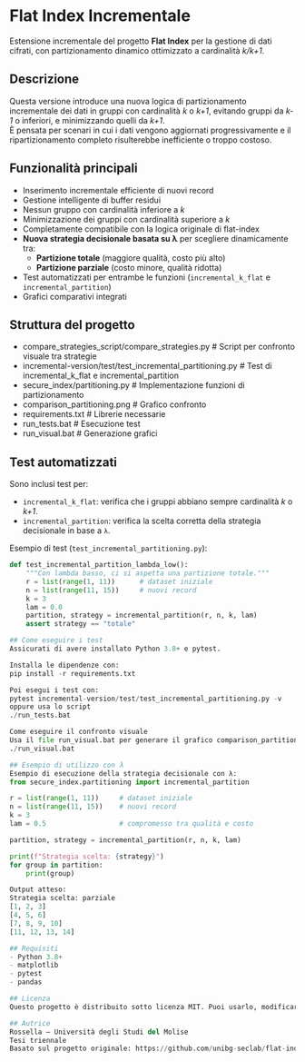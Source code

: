 # Flat Index Incrementale
Estensione incrementale del progetto **Flat Index** per la gestione di dati cifrati, con partizionamento dinamico ottimizzato a cardinalità *k/k+1*.

## Descrizione
Questa versione introduce una nuova logica di partizionamento incrementale dei dati in gruppi con cardinalità *k* o *k+1*, evitando gruppi da *k-1* o inferiori, e minimizzando quelli da *k+1*.  
È pensata per scenari in cui i dati vengono aggiornati progressivamente e il ripartizionamento completo risulterebbe inefficiente o troppo costoso.

##  Funzionalità principali
- Inserimento incrementale efficiente di nuovi record  
- Gestione intelligente di buffer residui  
- Nessun gruppo con cardinalità inferiore a *k*  
- Minimizzazione dei gruppi con cardinalità superiore a *k*  
- Completamente compatibile con la logica originale di flat-index  
- **Nuova strategia decisionale basata su λ** per scegliere dinamicamente tra:
  - **Partizione totale** (maggiore qualità, costo più alto)  
  - **Partizione parziale** (costo minore, qualità ridotta)  
- Test automatizzati per entrambe le funzioni (`incremental_k_flat` e `incremental_partition`)  
- Grafici comparativi integrati  

##  Struttura del progetto
- compare_strategies_script/compare_strategies.py # Script per confronto visuale tra strategie
- incremental-version/test/test_incremental_partitioning.py # Test di incremental_k_flat e incremental_partition
- secure_index/partitioning.py # Implementazione funzioni di partizionamento
- comparison_partitioning.png # Grafico confronto
- requirements.txt # Librerie necessarie
- run_tests.bat # Esecuzione test
- run_visual.bat # Generazione grafici

##  Test automatizzati
Sono inclusi test per:
- `incremental_k_flat`: verifica che i gruppi abbiano sempre cardinalità *k* o *k+1*.  
- `incremental_partition`: verifica la scelta corretta della strategia decisionale in base a `λ`.  

Esempio di test (`test_incremental_partitioning.py`):

```python
def test_incremental_partition_lambda_low():
    """Con lambda basso, ci si aspetta una partizione totale."""
    r = list(range(1, 11))      # dataset iniziale
    n = list(range(11, 15))     # nuovi record
    k = 3
    lam = 0.0
    partition, strategy = incremental_partition(r, n, k, lam)
    assert strategy == "totale"

## Come eseguire i test
Assicurati di avere installato Python 3.8+ e pytest.

Installa le dipendenze con:
pip install -r requirements.txt

Poi esegui i test con:
pytest incremental-version/test/test_incremental_partitioning.py -v
oppure usa lo script
./run_tests.bat

Come eseguire il confronto visuale
Usa il file run_visual.bat per generare il grafico comparison_partitioning.png che mostra le differenze tra il partizionamento classico e incrementale.
./run_visual.bat

## Esempio di utilizzo con λ
Esempio di esecuzione della strategia decisionale con λ:
from secure_index.partitioning import incremental_partition

r = list(range(1, 11))     # dataset iniziale
n = list(range(11, 15))    # nuovi record
k = 3
lam = 0.5                  # compromesso tra qualità e costo

partition, strategy = incremental_partition(r, n, k, lam)

print(f"Strategia scelta: {strategy}")
for group in partition:
    print(group)

Output atteso:
Strategia scelta: parziale
[1, 2, 3]
[4, 5, 6]
[7, 8, 9, 10]
[11, 12, 13, 14]

## Requisiti
- Python 3.8+
- matplotlib
- pytest
- pandas

## Licenza
Questo progetto è distribuito sotto licenza MIT. Puoi usarlo, modificarlo e condividerlo liberamente.

## Autrice
Rossella – Università degli Studi del Molise
Tesi triennale
Basato sul progetto originale: https://github.com/unibg-seclab/flat-index


